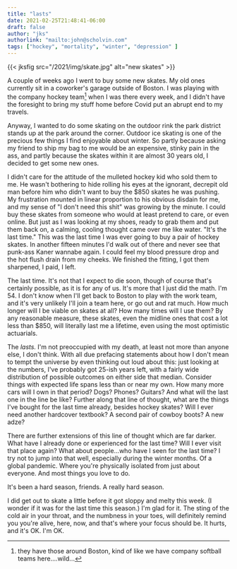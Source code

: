 ```yaml
---
title: "lasts"
date: 2021-02-25T21:48:41-06:00
draft: false
author: "jks"
authorlink: "mailto:john@scholvin.com"
tags: ["hockey", "mortality", "winter", "depression" ]
---
```


{{< jksfig src="/2021/img/skate.jpg" alt="new skates" >}}

A couple of weeks ago I went to buy some new skates. My old ones currently sit in a coworker's garage outside of Boston. I was playing with the company hockey team[^1] when I was there every week, and I didn't have the foresight to bring my stuff home before Covid put an abrupt end to my travels. 

Anyway, I wanted to do some skating on the outdoor rink the park district stands up at the park around the corner. Outdoor ice skating is one of the precious few things I find enjoyable about winter. So partly because asking my friend to ship my bag to me would be an expensive, stinky pain in the ass, and partly because the skates within it are almost 30 years old, I decided to get some new ones.

I didn't care for the attitude of the mulleted hockey kid who sold them to me. He wasn't bothering to hide rolling his eyes at the ignorant, decrepit old man before him who didn't want to buy the $850 skates he was pushing. My frustration mounted in linear proportion to his obvious disdain for me, and my sense of "I don't need this shit" was growing by the minute. I could buy these skates from someone who would at least pretend to care, or even online. But just as I was looking at my shoes, ready to grab them and put them back on, a calming, cooling thought came over me like water. "It's the last time." This was the last time I was ever going to buy a pair of hockey skates. In another fifteen minutes I'd walk out of there and never see that punk-ass Kaner wannabe again. I could feel my blood pressure drop and the hot flush drain from my cheeks. We finished the fitting, I got them sharpened, I paid, I left.

The last time. It's not that I expect to die soon, though of course that's certainly possible, as it is for any of us. It's more that I just did the math. I'm 54. I don't know when I'll get back to Boston to play with the work team, and it's very unlikely I'll join a team here, or go out and rat much. How much longer will I be viable on skates at all? How many times will I use them? By any reasonable measure, these skates, even the midline ones that cost a lot less than $850, will literally last me a lifetime, even using the most optimistic actuarials.

The _lasts._ I'm not preoccupied with my death, at least not more than anyone else, I don't think. With all due prefacing statements about how I don't mean to tempt the universe by even thinking out loud about this: just looking at the numbers, I've probably got 25-ish years left, with a fairly wide distribution of possible outcomes on either side that median. Consider things with expected life spans less than or near my own. How many more cars will I own in that period? Dogs? Phones? Guitars? And what will the last one in the line be like? Further along that line of thought, what are the things I've bought for the last time already, besides hockey skates? Will I ever need another hardcover textbook? A second pair of cowboy boots? A new adze?

There are further extensions of this line of thought which are far darker. What have I already done or experienced for the last time? Will I ever visit that place again? What about people...who have I seen for the last time? I try not to jump into that well, especially during the winter months. Of a global pandemic. Where you're physically isolated from just about everyone. And most things you love to do.

It's been a hard season, friends. A really hard season.

I did get out to skate a little before it got sloppy and melty this week. (I wonder if it was for the last time this season.) I'm glad for it. The sting of the cold air in your throat, and the numbness in your toes, will definitely remind you you're alive, here, now, and that's where your focus should be. It hurts, and it's OK. I'm OK.

[^1]: they have those around Boston, kind of like we have company softball teams here....wild...

